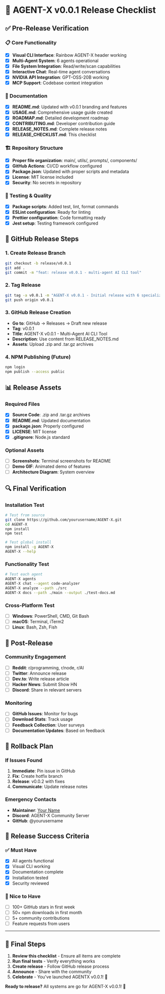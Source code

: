 # 🚀 AGENT-X v0.0.1 Release Checklist

## ✅ Pre-Release Verification

### 📋 Core Functionality
- [x] **Visual CLI Interface**: Rainbow AGENT-X header working
- [x] **Multi-Agent System**: 6 agents operational
- [x] **File System Integration**: Read/write/scan capabilities
- [x] **Interactive Chat**: Real-time agent conversations
- [x] **NVIDIA API Integration**: GPT-OSS-20B working
- [x] **MCP Support**: Codebase context integration

### 📁 Documentation
- [x] **README.md**: Updated with v0.0.1 branding and features
- [x] **USAGE.md**: Comprehensive usage guide created
- [x] **ROADMAP.md**: Detailed development roadmap
- [x] **CONTRIBUTING.md**: Developer contribution guide
- [x] **RELEASE_NOTES.md**: Complete release notes
- [x] **RELEASE_CHECKLIST.md**: This checklist

### 🏗️ Repository Structure
- [x] **Proper file organization**: main/, utils/, prompts/, components/
- [x] **GitHub Actions**: CI/CD workflow configured
- [x] **Package.json**: Updated with proper scripts and metadata
- [x] **License**: MIT license included
- [x] **Security**: No secrets in repository

### 🧪 Testing & Quality
- [x] **Package scripts**: Added test, lint, format commands
- [x] **ESLint configuration**: Ready for linting
- [x] **Prettier configuration**: Code formatting ready
- [x] **Jest setup**: Testing framework configured

## 🎯 GitHub Release Steps

### 1. Create Release Branch
```bash
git checkout -b release/v0.0.1
git add .
git commit -m "feat: release v0.0.1 - multi-agent AI CLI tool"
```

### 2. Tag Release
```bash
git tag -a v0.0.1 -m "AGENT-X v0.0.1 - Initial release with 6 specialized agents"
git push origin v0.0.1
```

### 3. GitHub Release Creation
- **Go to**: GitHub → Releases → Draft new release
- **Tag**: v0.0.1
- **Title**: AGENT-X v0.0.1 - Multi-Agent AI CLI Tool
- **Description**: Use content from RELEASE_NOTES.md
- **Assets**: Upload .zip and .tar.gz archives

### 4. NPM Publishing (Future)
```bash
npm login
npm publish --access public
```

## 📊 Release Assets

### Required Files
- [x] **Source Code**: .zip and .tar.gz archives
- [x] **README.md**: Updated documentation
- [x] **package.json**: Properly configured
- [x] **LICENSE**: MIT license
- [x] **.gitignore**: Node.js standard

### Optional Assets
- [ ] **Screenshots**: Terminal screenshots for README
- [ ] **Demo GIF**: Animated demo of features
- [ ] **Architecture Diagram**: System overview

## 🔍 Final Verification

### Installation Test
```bash
# Test from source
git clone https://github.com/yourusername/AGENT-X.git
cd AGENT-X
npm install
npm test

# Test global install
npm install -g AGENT-X
AGENT-X --help
```

### Functionality Test
```bash
# Test each agent
AGENT-X agents
AGENT-X chat --agent code-analyzer
AGENT-X analyze --path ./src
AGENT-X docs --path ./main --output ./test-docs.md
```

### Cross-Platform Test
- [ ] **Windows**: PowerShell, CMD, Git Bash
- [ ] **macOS**: Terminal, iTerm2
- [ ] **Linux**: Bash, Zsh, Fish

## 📱 Post-Release

### Community Engagement
- [ ] **Reddit**: r/programming, r/node, r/AI
- [ ] **Twitter**: Announce release
- [ ] **Dev.to**: Write release article
- [ ] **Hacker News**: Submit Show HN
- [ ] **Discord**: Share in relevant servers

### Monitoring
- [ ] **GitHub Issues**: Monitor for bugs
- [ ] **Download Stats**: Track usage
- [ ] **Feedback Collection**: User surveys
- [ ] **Documentation Updates**: Based on feedback

## 🚨 Rollback Plan

### If Issues Found
1. **Immediate**: Pin issue in GitHub
2. **Fix**: Create hotfix branch
3. **Release**: v0.0.2 with fixes
4. **Communicate**: Update release notes

### Emergency Contacts
- **Maintainer**: [Your Name](mailto:your.email@example.com)
- **Discord**: AGENT-X Community Server
- **GitHub**: @yourusername

## 🎉 Release Success Criteria

### ✅ Must Have
- [x] All agents functional
- [x] Visual CLI working
- [x] Documentation complete
- [x] Installation tested
- [x] Security reviewed

### 🎯 Nice to Have
- [ ] 100+ GitHub stars in first week
- [ ] 50+ npm downloads in first month
- [ ] 5+ community contributions
- [ ] Feature requests from users

---

## 🏁 Final Steps

1. **Review this checklist** - Ensure all items are complete
2. **Run final tests** - Verify everything works
3. **Create release** - Follow GitHub release process
4. **Announce** - Share with the community
5. **Celebrate** - You've launched AGENTX v0.0.1! 🎊

**Ready to release?** All systems are go for AGENT-X v0.0.1! 🚀